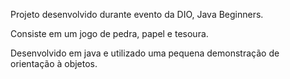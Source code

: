Projeto desenvolvido durante evento da DIO, Java Beginners.

Consiste em um jogo de pedra, papel e tesoura.

Desenvolvido em java e utilizado uma pequena demonstração de orientação à objetos.

